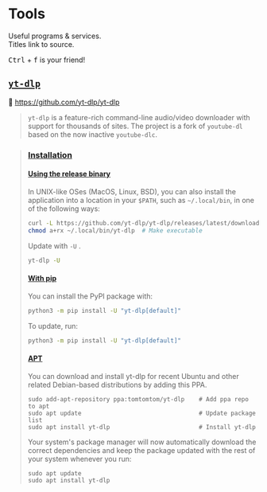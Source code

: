 # Tools

Useful programs & services.  
Titles link to source.  

<kbd>Ctrl</kbd> + <kbd>f</kbd> is your friend!  





## [`yt-dlp`](https://github.com/yt-dlp/yt-dlp)

🧬 <https://github.com/yt-dlp/yt-dlp>

> `yt-dlp` is a feature-rich command-line audio/video downloader with support for thousands of sites. The project is a fork of `youtube-dl` based on the now inactive `youtube-dlc`.

> ### [Installation](https://github.com/yt-dlp/yt-dlp/wiki/Installation)
> #### [Using the release binary](https://github.com/yt-dlp/yt-dlp/wiki/Installation#using-the-release-binary)
>
> In UNIX-like OSes (MacOS, Linux, BSD), you can also install the application into a location in your `$PATH`, such as `~/.local/bin`, in one of the following ways:
>
> ```sh
> curl -L https://github.com/yt-dlp/yt-dlp/releases/latest/download/yt-dlp -o ~/.local/bin/yt-dlp
> chmod a+rx ~/.local/bin/yt-dlp  # Make executable
> ```
>
> Update with `-U` .
>
> ```sh
> yt-dlp -U
> ```
>
> #### [With pip](https://github.com/yt-dlp/yt-dlp/wiki/Installation#with-pip)
> 
> You can install the PyPI package with:
>
> ```sh
> python3 -m pip install -U "yt-dlp[default]"
> ```
>
> To update, run:
>
> ```sh
> python3 -m pip install -U "yt-dlp[default]"
> ```
>
> #### [APT](https://github.com/yt-dlp/yt-dlp/wiki/Installation#apt)
>
> You can download and install yt-dlp for recent Ubuntu and other related Debian-based distributions by adding this PPA.
> 
> ```
> sudo add-apt-repository ppa:tomtomtom/yt-dlp    # Add ppa repo to apt
> sudo apt update                                 # Update package list
> sudo apt install yt-dlp                         # Install yt-dlp
> ```
>
> Your system's package manager will now automatically download the correct dependencies and keep the package updated with the rest of your system whenever you run:
> 
> ```
> sudo apt update
> sudo apt install yt-dlp
> ```

